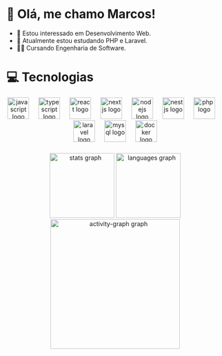 # 👋 Olá, me chamo Marcos!
- 👀 Estou interessado em Desenvolvimento Web.
- 🌱 Atualmente estou estudando PHP e Laravel.
- 🧑‍🎓 Cursando Engenharia de Software.


# 💻 Tecnologias
<div align="center">
  <img src="https://skillicons.dev/icons?i=js" height="50" alt="javascript logo"  />
  <img width="14" />
  <img src="https://skillicons.dev/icons?i=ts" height="50" alt="typescript logo"  />
  <img width="14" />
  <img src="https://skillicons.dev/icons?i=react" height="50" alt="react logo"  />
  <img width="14" />
  <img src="https://skillicons.dev/icons?i=nextjs" height="50" alt="nextjs logo"  />
  <img width="14" />
  <img src="https://skillicons.dev/icons?i=nodejs" height="50" alt="nodejs logo"  />
  <img width="14" />
  <img src="https://skillicons.dev/icons?i=nestjs" height="50" alt="nestjs logo"  />
  <img width="14" />
  <img src="https://skillicons.dev/icons?i=php" height="50" alt="php logo"  />
  <img width="14" />
  <img src="https://skillicons.dev/icons?i=laravel" height="50" alt="laravel logo"  />
  <img width="14" />
  <img src="https://skillicons.dev/icons?i=mysql" height="50" alt="mysql logo"  />
  <img width="14" />
  <img src="https://skillicons.dev/icons?i=docker" height="50" alt="docker logo"  />
</div>

###



<div align="center">
  <img src="https://github-readme-stats.vercel.app/api?username=marcos-renan&hide_title=false&hide_rank=false&show_icons=true&include_all_commits=true&count_private=true&disable_animations=false&theme=radical&locale=pt-br&hide_border=false&order=1" height="150" alt="stats graph"  />
  <img src="https://github-readme-stats.vercel.app/api/top-langs?username=marcos-renan&locale=pt-br&hide_title=false&layout=compact&card_width=320&langs_count=6&theme=radical&hide_border=false&order=2" height="150" alt="languages graph"  />
  <img src="https://github-readme-activity-graph.vercel.app/graph?username=marcos-renan&radius=16&theme=redical&area=true&order=5&custom_title=Gr%C3%A1fico%20de%20Contribui%C3%A7%C3%A3o%20do%20Marcos" height="300" alt="activity-graph graph"  />
</div>

###


<!---
devmarcosjs/devmarcosjs is a ✨ special ✨ repository because its `README.md` (this file) appears on your GitHub profile.
You can click the Preview link to take a look at your changes.
--->
